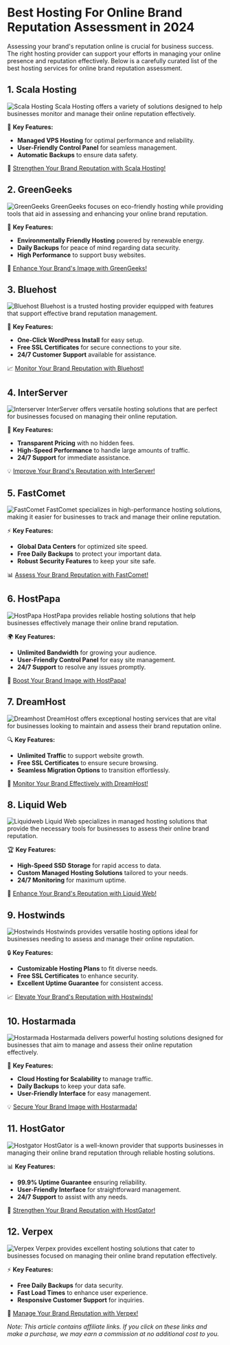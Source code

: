 # Best Hosting For Online Brand Reputation Assessment in 2024

Assessing your brand's reputation online is crucial for business success. The right hosting provider can support your efforts in managing your online presence and reputation effectively. Below is a carefully curated list of the best hosting services for online brand reputation assessment.

## 1. **Scala Hosting**

![Scala Hosting](https://i.imgur.com/uJ5JIK3.png "Scala Web Hosting")
Scala Hosting offers a variety of solutions designed to help businesses monitor and manage their online reputation effectively.

🌟 **Key Features:**
- **Managed VPS Hosting** for optimal performance and reliability.
- **User-Friendly Control Panel** for seamless management.
- **Automatic Backups** to ensure data safety.

🔗 [Strengthen Your Brand Reputation with Scala Hosting!](https://snipitx.com/scala-jy)

## 2. **GreenGeeks**

![GreenGeeks](https://i.imgur.com/eEwuntu.jpg "GreenGeeks Hosting")
GreenGeeks focuses on eco-friendly hosting while providing tools that aid in assessing and enhancing your online brand reputation.

🌿 **Key Features:**
- **Environmentally Friendly Hosting** powered by renewable energy.
- **Daily Backups** for peace of mind regarding data security.
- **High Performance** to support busy websites.

🍃 [Enhance Your Brand's Image with GreenGeeks!](https://snipitx.com/greengeeks-jy)

## 3. **Bluehost**

![Bluehost](https://i.imgur.com/PasFF9E.jpeg "Bluehost Hosting")
Bluehost is a trusted hosting provider equipped with features that support effective brand reputation management.

🚀 **Key Features:**
- **One-Click WordPress Install** for easy setup.
- **Free SSL Certificates** for secure connections to your site.
- **24/7 Customer Support** available for assistance.

📈 [Monitor Your Brand Reputation with Bluehost!](https://snipitx.com/bluehost-jy)

## 4. **InterServer**

![Interserver](https://i.imgur.com/OM5dOEW.jpeg "Interserver Hosting")
InterServer offers versatile hosting solutions that are perfect for businesses focused on managing their online reputation.

🔑 **Key Features:**
- **Transparent Pricing** with no hidden fees.
- **High-Speed Performance** to handle large amounts of traffic.
- **24/7 Support** for immediate assistance.

💡 [Improve Your Brand's Reputation with InterServer!](https://snipitx.com/interserver-jy)

## 5. **FastComet**

![FastComet](https://i.imgur.com/7qgXuWp.png "FastComet Hosting")
FastComet specializes in high-performance hosting solutions, making it easier for businesses to track and manage their online reputation.

⚡ **Key Features:**
- **Global Data Centers** for optimized site speed.
- **Free Daily Backups** to protect your important data.
- **Robust Security Features** to keep your site safe.

📊 [Assess Your Brand Reputation with FastComet!](https://snipitx.com/fastcomet-jy)

## 6. **HostPapa**

![HostPapa](https://i.imgur.com/ouDTkvl.jpeg "HostPapa Hosting")
HostPapa provides reliable hosting solutions that help businesses effectively manage their online brand reputation.

🌍 **Key Features:**
- **Unlimited Bandwidth** for growing your audience.
- **User-Friendly Control Panel** for easy site management.
- **24/7 Support** to resolve any issues promptly.

💼 [Boost Your Brand Image with HostPapa!](https://snipitx.com/hostpapa-jy)

## 7. **DreamHost**

![Dreamhost](https://i.imgur.com/rXIg8ip.jpeg "Dreamhost Hosting")
DreamHost offers exceptional hosting services that are vital for businesses looking to maintain and assess their brand reputation online.

🔍 **Key Features:**
- **Unlimited Traffic** to support website growth.
- **Free SSL Certificates** to ensure secure browsing.
- **Seamless Migration Options** to transition effortlessly.

🚀 [Monitor Your Brand Effectively with DreamHost!](https://snipitx.com/dreamhost-jy)

## 8. **Liquid Web**

![Liquidweb](https://i.imgur.com/4IvT9SC.jpeg "Liquidweb Hosting")
Liquid Web specializes in managed hosting solutions that provide the necessary tools for businesses to assess their online brand reputation.

🏆 **Key Features:**
- **High-Speed SSD Storage** for rapid access to data.
- **Custom Managed Hosting Solutions** tailored to your needs.
- **24/7 Monitoring** for maximum uptime.

🔗 [Enhance Your Brand's Reputation with Liquid Web!](https://snipitx.com/liquidweb-jy)

## 9. **Hostwinds**

![Hostwinds](https://i.imgur.com/53aSNXx.jpeg "Hostwinds Hosting")
Hostwinds provides versatile hosting options ideal for businesses needing to assess and manage their online reputation.

🔒 **Key Features:**
- **Customizable Hosting Plans** to fit diverse needs.
- **Free SSL Certificates** to enhance security.
- **Excellent Uptime Guarantee** for consistent access.

📈 [Elevate Your Brand's Reputation with Hostwinds!](https://snipitx.com/hostwinds-jy)

## 10. **Hostarmada**

![Hostarmada](https://i.imgur.com/KFbdf3o.jpeg "Hostarmada Hosting")
Hostarmada delivers powerful hosting solutions designed for businesses that aim to manage and assess their online reputation effectively.

🌟 **Key Features:**
- **Cloud Hosting for Scalability** to manage traffic.
- **Daily Backups** to keep your data safe.
- **User-Friendly Interface** for easy management.

💡 [Secure Your Brand Image with Hostarmada!](https://snipitx.com/hostarmada-jy)

## 11. **HostGator**

![Hostgator](https://i.imgur.com/BcVkH57.jpeg "Hostgator Hosting")
HostGator is a well-known provider that supports businesses in managing their online brand reputation through reliable hosting solutions.

📊 **Key Features:**
- **99.9% Uptime Guarantee** ensuring reliability.
- **User-Friendly Interface** for straightforward management.
- **24/7 Support** to assist with any needs.

🔗 [Strengthen Your Brand Reputation with HostGator!](https://snipitx.com/hostgator-jy)

## 12. **Verpex**

![Verpex](https://i.imgur.com/6x5LhiS.jpeg "Verpex Hosting")
Verpex provides excellent hosting solutions that cater to businesses focused on managing their online brand reputation effectively.

⚡ **Key Features:**
- **Free Daily Backups** for data security.
- **Fast Load Times** to enhance user experience.
- **Responsive Customer Support** for inquiries.

🚀 [Manage Your Brand Reputation with Verpex!](https://snipitx.com/verpex-jy)

*Note: This article contains affiliate links. If you click on these links and make a purchase, we may earn a commission at no additional cost to you.*
